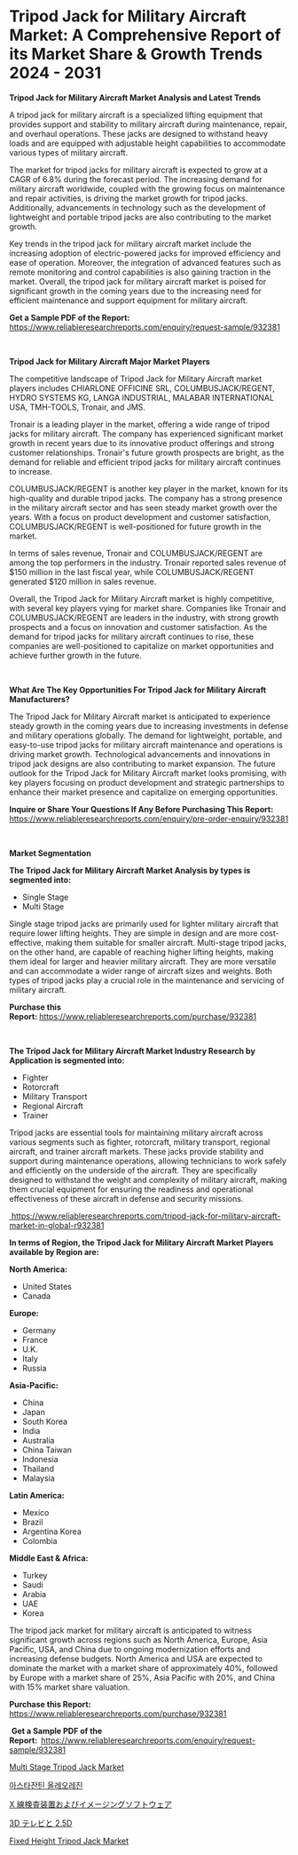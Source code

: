 <p><h1>Tripod Jack for Military Aircraft Market: A Comprehensive Report of its Market Share & Growth Trends 2024 - 2031</h1></p><p><strong>Tripod Jack for Military Aircraft Market Analysis and Latest Trends</strong></p>
<p><p>A tripod jack for military aircraft is a specialized lifting equipment that provides support and stability to military aircraft during maintenance, repair, and overhaul operations. These jacks are designed to withstand heavy loads and are equipped with adjustable height capabilities to accommodate various types of military aircraft.</p><p>The market for tripod jacks for military aircraft is expected to grow at a CAGR of 6.8% during the forecast period. The increasing demand for military aircraft worldwide, coupled with the growing focus on maintenance and repair activities, is driving the market growth for tripod jacks. Additionally, advancements in technology such as the development of lightweight and portable tripod jacks are also contributing to the market growth.</p><p>Key trends in the tripod jack for military aircraft market include the increasing adoption of electric-powered jacks for improved efficiency and ease of operation. Moreover, the integration of advanced features such as remote monitoring and control capabilities is also gaining traction in the market. Overall, the tripod jack for military aircraft market is poised for significant growth in the coming years due to the increasing need for efficient maintenance and support equipment for military aircraft.</p></p>
<p><strong>Get a Sample PDF of the Report:&nbsp;</strong> <a href="https://www.reliableresearchreports.com/enquiry/request-sample/932381">https://www.reliableresearchreports.com/enquiry/request-sample/932381</a></p>
<p>&nbsp;</p>
<p><strong>Tripod Jack for Military Aircraft Major Market Players</strong></p>
<p><p>The competitive landscape of Tripod Jack for Military Aircraft market players includes CHIARLONE OFFICINE SRL, COLUMBUSJACK/REGENT, HYDRO SYSTEMS KG, LANGA INDUSTRIAL, MALABAR INTERNATIONAL USA, TMH-TOOLS, Tronair, and JMS.</p><p>Tronair is a leading player in the market, offering a wide range of tripod jacks for military aircraft. The company has experienced significant market growth in recent years due to its innovative product offerings and strong customer relationships. Tronair's future growth prospects are bright, as the demand for reliable and efficient tripod jacks for military aircraft continues to increase.</p><p>COLUMBUSJACK/REGENT is another key player in the market, known for its high-quality and durable tripod jacks. The company has a strong presence in the military aircraft sector and has seen steady market growth over the years. With a focus on product development and customer satisfaction, COLUMBUSJACK/REGENT is well-positioned for future growth in the market.</p><p>In terms of sales revenue, Tronair and COLUMBUSJACK/REGENT are among the top performers in the industry. Tronair reported sales revenue of $150 million in the last fiscal year, while COLUMBUSJACK/REGENT generated $120 million in sales revenue.</p><p>Overall, the Tripod Jack for Military Aircraft market is highly competitive, with several key players vying for market share. Companies like Tronair and COLUMBUSJACK/REGENT are leaders in the industry, with strong growth prospects and a focus on innovation and customer satisfaction. As the demand for tripod jacks for military aircraft continues to rise, these companies are well-positioned to capitalize on market opportunities and achieve further growth in the future.</p></p>
<p>&nbsp;</p>
<p><strong>What Are The Key Opportunities For Tripod Jack for Military Aircraft Manufacturers?</strong></p>
<p><p>The Tripod Jack for Military Aircraft market is anticipated to experience steady growth in the coming years due to increasing investments in defense and military operations globally. The demand for lightweight, portable, and easy-to-use tripod jacks for military aircraft maintenance and operations is driving market growth. Technological advancements and innovations in tripod jack designs are also contributing to market expansion. The future outlook for the Tripod Jack for Military Aircraft market looks promising, with key players focusing on product development and strategic partnerships to enhance their market presence and capitalize on emerging opportunities.</p></p>
<p><strong>Inquire or Share Your Questions If Any Before Purchasing This Report:</strong> <a href="https://www.reliableresearchreports.com/enquiry/pre-order-enquiry/932381">https://www.reliableresearchreports.com/enquiry/pre-order-enquiry/932381</a></p>
<p>&nbsp;</p>
<p><strong>Market Segmentation</strong></p>
<p><strong>The Tripod Jack for Military Aircraft Market Analysis by types is segmented into:</strong></p>
<p><ul><li>Single Stage</li><li>Multi Stage</li></ul></p>
<p><p>Single stage tripod jacks are primarily used for lighter military aircraft that require lower lifting heights. They are simple in design and are more cost-effective, making them suitable for smaller aircraft. Multi-stage tripod jacks, on the other hand, are capable of reaching higher lifting heights, making them ideal for larger and heavier military aircraft. They are more versatile and can accommodate a wider range of aircraft sizes and weights. Both types of tripod jacks play a crucial role in the maintenance and servicing of military aircraft.</p></p>
<p><strong>Purchase this Report:&nbsp;</strong><a href="https://www.reliableresearchreports.com/purchase/932381">https://www.reliableresearchreports.com/purchase/932381</a></p>
<p>&nbsp;</p>
<p><strong>The Tripod Jack for Military Aircraft Market Industry Research by Application is segmented into:</strong></p>
<p><ul><li>Fighter</li><li>Rotorcraft</li><li>Military Transport</li><li>Regional Aircraft</li><li>Trainer</li></ul></p>
<p><p>Tripod jacks are essential tools for maintaining military aircraft across various segments such as fighter, rotorcraft, military transport, regional aircraft, and trainer aircraft markets. These jacks provide stability and support during maintenance operations, allowing technicians to work safely and efficiently on the underside of the aircraft. They are specifically designed to withstand the weight and complexity of military aircraft, making them crucial equipment for ensuring the readiness and operational effectiveness of these aircraft in defense and security missions.</p></p>
<p><a href="https://www.reliableresearchreports.com/tripod-jack-for-military-aircraft-market-in-global-r932381">&nbsp;https://www.reliableresearchreports.com/tripod-jack-for-military-aircraft-market-in-global-r932381</a></p>
<p><strong>In terms of Region, the Tripod Jack for Military Aircraft Market Players available by Region are:</strong></p>
<p>
    <p> <strong> North America: </strong>
        <ul>
            <li>United States</li>
            <li>Canada</li>
        </ul>
        </p> 
    <p> <strong> Europe: </strong>
        <ul>
            <li>Germany</li>
            <li>France</li>
            <li>U.K.</li>
            <li>Italy</li>
            <li>Russia</li>
        </ul>
        </p> 
    <p> <strong> Asia-Pacific: </strong>
        <ul>
            <li>China</li>
            <li>Japan</li>
            <li>South Korea</li>
            <li>India</li>
            <li>Australia</li>
            <li>China Taiwan</li>
            <li>Indonesia</li>
            <li>Thailand</li>
            <li>Malaysia</li>
        </ul>
        </p> 
    <p> <strong> Latin America: </strong>
        <ul>
            <li>Mexico</li>
            <li>Brazil</li>
            <li>Argentina Korea</li>
            <li>Colombia</li>
        </ul>
        </p> 
    <p> <strong> Middle East & Africa: </strong>
        <ul>
            <li>Turkey</li>
            <li>Saudi</li>
            <li>Arabia</li>
            <li>UAE</li>
            <li>Korea</li>
        </ul>
    </p>
    </p>
<p><p>The tripod jack market for military aircraft is anticipated to witness significant growth across regions such as North America, Europe, Asia Pacific, USA, and China due to ongoing modernization efforts and increasing defense budgets. North America and USA are expected to dominate the market with a market share of approximately 40%, followed by Europe with a market share of 25%, Asia Pacific with 20%, and China with 15% market share valuation.</p></p>
<p><strong>Purchase this Report: </strong><a href="https://www.reliableresearchreports.com/purchase/932381">https://www.reliableresearchreports.com/purchase/932381</a></p>
<p>&nbsp;<strong>Get a Sample PDF of the Report:&nbsp;&nbsp;</strong><a href="https://www.reliableresearchreports.com/enquiry/request-sample/932381">https://www.reliableresearchreports.com/enquiry/request-sample/932381</a></p>
<p><strong></strong></p>
<p><p><a href="https://github.com/jerrycopelandthomaswsqd8q/Market-Research-Report-List-2/blob/main/multi-stage-tripod-jack-market.md">Multi Stage Tripod Jack Market</a></p><p><a href="https://github.com/camron674/Market-Research-Report-List-1/blob/main/812729377265.md">아스타잔틴 올레오레진</a></p><p><a href="https://github.com/hilmi-2a/Market-Research-Report-List-1/blob/main/274344883406.md">X 線検査装置およびイメージングソフトウェア</a></p><p><a href="https://github.com/Sophiaard2003/Market-Research-Report-List-1/blob/main/959299183407.md">3D テレビと 2.5D</a></p><p><a href="https://github.com/brenzgnarento/Market-Research-Report-List-2/blob/main/fixed-height-tripod-jack-market.md">Fixed Height Tripod Jack Market</a></p></p>